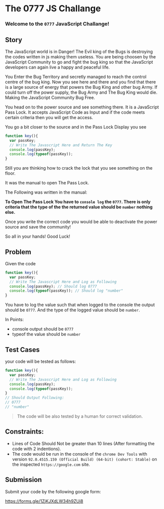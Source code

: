 # The 0777 JS Challange

### Welcome to the `0777` JavaScript Challange!

## Story

The JavaScript world is in Danger! The Evil king of the Bugs is destroying the codes written in js making them useless. You are being choosen by the JavaScript Community to go and fight the bug king so that the JavaScript developers can again live a happy and peaceful life. 

You Enter the Bug Territory and secretly managed to reach the control centre of the bug king. Now you see here and there and you find that there is a large source of energy that powers the Bug King and other bug Army. If could turn off the power supply, the Bug Army and The Bug King would die. Making the JavaScript Community Bug Free.

You head on to the power source and see something there. It is a JavaScript Pass Lock. It accepts JavaScript Code as Input and if the code meets certain criteria then you will get the access.

You go a bit closer to the source and in the Pass Lock Display you see 
```javascript
function key(){
  var passKey;
  // Write The Javascript Here and Return The Key
  console.log(passKey);
  console.log(typeof(passKey));
}
```
Still you are thinking how to crack the lock that you see something on the floor. 

It was the manual to open The Pass Lock.

The Following was written in the manual:

**To Open The Pass Lock You have to `console log` the `0777`. There is only criteria that the type of the the returned value should be `number` nothing else.**

Once you write the correct code you would be able to deactivate the power source and save the community!

So all in your hands!
Good Luck!

## Problem

Given the code

```javascript
function key(){
  var passKey;
  // Write The Javascript Here and Log as Following
  console.log(passKey); // Should log 0777
  console.log(typeof(passKey)); // Should log "number"
}
```
You have to log the value such that when logged to the console the output should be `0777`. And the type of the logged value should be `number`.

In Points:
* console output should be `0777`
* typeof the value should be `number`

## Test Cases

your code will be tested as follows:
```javascript
function key(){
  var passKey;
  // Write The Javascript Here and Log as Following
  console.log(passKey);
  console.log(typeof(passKey));
}
// Should Output Following:
// 0777
// "number"
```

> The code will be also tested by a human for correct validation.

## Constraints:

* Lines of Code Should Not be greater than 10 lines (After formatting the code with 2 indentions).
* The code would be run in the console of the `chrome Dev Tools` with version `92.0.4515.159 (Official Build) (64-bit) (cohort: Stable)` on the inspected `https://google.com` site.

## Submission

Submit your code by the following google form:

https://forms.gle/1ZjKJXdLW34h9ZUj8
